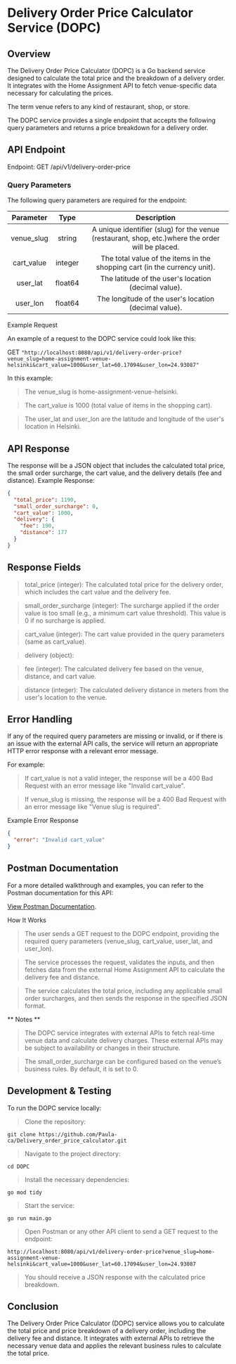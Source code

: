 # Delivery Order Price Calculator Service (DOPC)
## Overview

The Delivery Order Price Calculator (DOPC) is a Go backend service designed to calculate the total price and the breakdown of a delivery order. It integrates with the Home Assignment API to fetch venue-specific data necessary for calculating the prices.

The term venue refers to any kind of restaurant, shop, or store.

The DOPC service provides a single endpoint that accepts the following query parameters and returns a price breakdown for a delivery order.
## API Endpoint

Endpoint: GET /api/v1/delivery-order-price

### Query Parameters

The following query parameters are required for the endpoint:

|Parameter	|Type	    |Description                                                                                      |
|:---------:|:---------:|:-----------------------------------------------------------------------------------------------:|
|venue_slug	|string	    |A unique identifier (slug) for the venue (restaurant, shop, etc.)where the order will be placed. |
|cart_value	|integer	|The total value of the items in the shopping cart (in the currency unit).                        |
|user_lat	|float64	|The latitude of the user's location (decimal value).                                             |
|user_lon	|float64	|The longitude of the user's location (decimal value).                                            |

Example Request

An example of a request to the DOPC service could look like this:

GET 
```"http://localhost:8080/api/v1/delivery-order-price?venue_slug=home-assignment-venue-helsinki&cart_value=1000&user_lat=60.17094&user_lon=24.93087"```

In this example:

> The venue_slug is home-assignment-venue-helsinki.

> The cart_value is 1000 (total value of items in the shopping cart).

> The user_lat and user_lon are the latitude and longitude of the user's location in Helsinki.

## API Response

The response will be a JSON object that includes the calculated total price, the small order surcharge, the cart value, and the delivery details (fee and distance).
Example Response:
```json
{
  "total_price": 1190,
  "small_order_surcharge": 0,
  "cart_value": 1000,
  "delivery": {
    "fee": 190,
    "distance": 177
  }
}
```

## Response Fields
> total_price (integer): The calculated total price for the delivery order, which includes the cart value and the delivery fee.

> small_order_surcharge (integer): The surcharge applied if the order value is too small (e.g., a minimum cart value threshold). This value is 0 if no surcharge is applied.

> cart_value (integer): The cart value provided in the query parameters (same as cart_value).

> delivery (object):

  > fee (integer): The calculated delivery fee based on the venue, distance, and cart value.

  > distance (integer): The calculated delivery distance in meters from the user's location to the venue.

## Error Handling

If any of the required query parameters are missing or invalid, or if there is an issue with the external API calls, the service will return an appropriate HTTP error response with a relevant error message.

For example:

  > If cart_value is not a valid integer, the response will be a 400 Bad Request with an error message like "Invalid cart_value".

  > If venue_slug is missing, the response will be a 400 Bad Request with an error message like "Venue slug is required".

Example Error Response

```json
{
  "error": "Invalid cart_value"
}
```

## Postman Documentation

For a more detailed walkthrough and examples, you can refer to the Postman documentation for this API:

[View Postman Documentation](https://documenter.getpostman.com/view/18629048/2sB2cSfiDS).

How It Works

  > The user sends a GET request to the DOPC endpoint, providing the required query parameters (venue_slug, cart_value, user_lat, and user_lon).

  > The service processes the request, validates the inputs, and then fetches data from the external Home Assignment API to calculate the delivery fee and distance.

  > The service calculates the total price, including any applicable small order surcharges, and then sends the response in the specified JSON format.

** Notes **

  > The DOPC service integrates with external APIs to fetch real-time venue data and calculate delivery charges. These external APIs may be subject to availability or changes in their structure.

  > The small_order_surcharge can be configured based on the venue’s business rules. By default, it is set to 0.

## Development & Testing

To run the DOPC service locally:

> Clone the repository:

```git clone https://github.com/Paula-ca/Delivery_order_price_calculator.git```

> Navigate to the project directory:

```cd DOPC```

> Install the necessary dependencies:

```go mod tidy```

> Start the service:

```go run main.go```

> Open Postman or any other API client to send a GET request to the endpoint:

  ```http://localhost:8080/api/v1/delivery-order-price?venue_slug=home-assignment-venue-helsinki&cart_value=1000&user_lat=60.17094&user_lon=24.93087```

  > You should receive a JSON response with the calculated price breakdown.

## Conclusion

The Delivery Order Price Calculator (DOPC) service allows you to calculate the total price and price breakdown of a delivery order, including the delivery fee and distance. It integrates with external APIs to retrieve the necessary venue data and applies the relevant business rules to calculate the total price.


